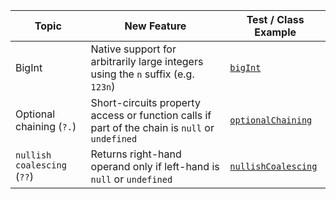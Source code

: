 | Topic                       | New Feature                                                                                    | Test / Class Example                                 |
|-----------------------------|------------------------------------------------------------------------------------------------|------------------------------------------------------|
| BigInt                      | Native support for arbitrarily large integers using the `n` suffix (e.g. `123n`)               | [`bigInt`](features/bigInt.js)                       |
| Optional chaining (`?.`)    | Short-circuits property access or function calls if part of the chain is `null` or `undefined` | [`optionalChaining`](features/optionalChaining.js)   |
 | `nullish coalescing` (`??`) | Returns right-hand operand only if left-hand is `null` or `undefined`                          | [`nullishCoalescing`](features/nullishCoalescing.js) |